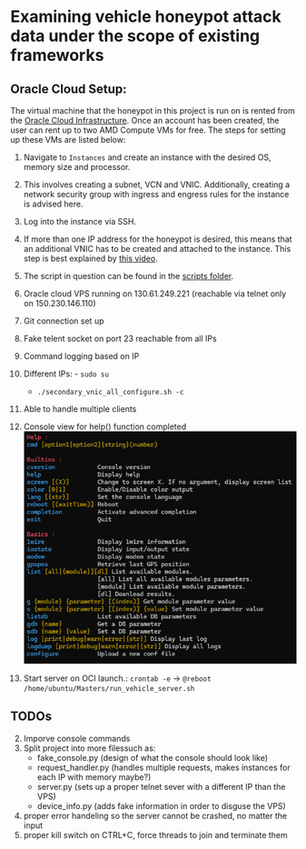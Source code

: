 # Examining vehicle honeypot attack data under the scope of existing frameworks

## Oracle Cloud Setup:
The virtual machine that the honeypot in this project is run on is rented from the [Oracle Cloud Infrastructure](https://www.oracle.com/cloud/).
Once an account has been created, the user can rent up to two AMD Compute VMs for free. The steps for setting up these VMs are listed below:
1) Navigate to `Instances` and create an instance with the desired OS, memory size and processor.
2) This involves creating a subnet, VCN and VNIC. Additionally, creating a network security group with ingress and engress rules for the instance is advised here.
3) Log into the instance via SSH.
4) If more than one IP address for the honeypot is desired, this means that an additional VNIC has to be created and attached to the instance. This step is best explained by [this video](https://www.youtube.com/watch?v=amYLnXEDs9w&ab_channel=OracleLearning).
5) The script in question can be found in the [scripts folder](scripts/).



1) Oracle cloud VPS running on 130.61.249.221 (reachable via telnet only on 150.230.146.110)
2) Git connection set up
4) Fake telent socket on port 23 reachable from all IPs
5) Command logging based on IP
6) Different IPs:
        - `sudo su`
	- `./secondary_vnic_all_configure.sh -c`   
7) Able to handle multiple clients
8) Console view for help() function completed ![console](images/telnet_console_view.png) 
9) Start server on OCI launch.:
	`crontab -e` -> `@reboot /home/ubuntu/Masters/run_vehicle_server.sh`

## TODOs 
2) Imporve console commands
3) Split project into more filessuch as:
   - fake_console.py (design of what the console should look like)
   - request_handler.py (handles multiple requests, makes instances for each IP with memory maybe?)
   - server.py (sets up a proper telnet sever with a different IP than the VPS)
   - device_info.py (adds fake information in order to disguse the VPS) 
4) proper error handeling so the server cannot be crashed, no matter the input
5) proper kill switch on CTRL+C, force threads to join and terminate them
